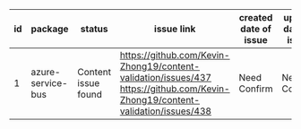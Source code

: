 
| id | package | status | issue link | created date of issue | update date of issue | run date of pipeline | pipeline run link |
|----|---------|--------|------------|-----------------------|----------------------| ---------------------| ----------------- |
| 1 | azure-service-bus | Content issue found | https://github.com/Kevin-Zhong19/content-validation/issues/437 https://github.com/Kevin-Zhong19/content-validation/issues/438  | Need Confirm | Need Confirm | 5/27/2025 6:39:29 AM | https://dev.azure.com/v-qzhong00403/content-validation-automation/_build/results?buildId=29 |